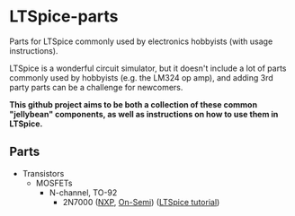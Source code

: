 # LTSpice-parts
Parts for LTSpice commonly used by electronics hobbyists (with usage instructions).

LTSpice is a wonderful circuit simulator, but it doesn't include a lot of parts commonly used by hobbyists (e.g. the LM324 op amp), and adding 3rd party parts can be a challenge for newcomers.

**This github project aims to be both a collection of these common "jellybean" components, as well as instructions on how to use them in LTSpice.**

## Parts

* Transistors
  * MOSFETs
    * N-channel, TO-92
      * 2N7000 ([NXP](http://www.nxp.com/documents/spice_model/2N7000.LIB), [On-Semi](http://www.onsemi.com/pub_link/Collateral/2N7000.REV0.LIB)) ([LTSpice tutorial](https://github.com/pepaslabs/LTSpice-parts/wiki/2N7000))
